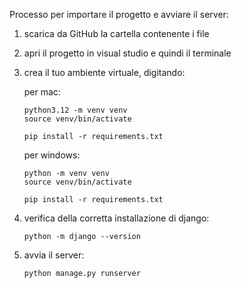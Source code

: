 
Processo per importare il progetto e avviare il server:

1)	scarica da GitHub la cartella contenente i file
2)	apri il progetto in visual studio e quindi il terminale
3)	crea il tuo ambiente virtuale, digitando:

  	per mac:

		python3.12 -m venv venv
		source venv/bin/activate
	
		pip install -r requirements.txt
	
 	per windows:

		python -m venv venv
		source venv/bin/activate
	
		pip install -r requirements.txt

5)	verifica della corretta installazione di django:
  
		python -m django --version

6)	avvia il server:

		python manage.py runserver
